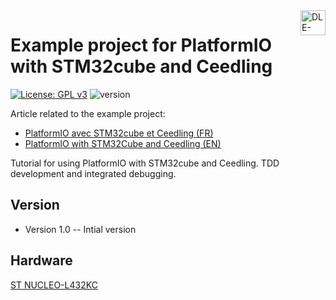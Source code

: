 <a href ="http://dle-dev.com">
  <img src="https://dle-dev.com/wp-content/uploads/2020/05/dle_dev_logo_v1.1.png" alt="DLE-Dev logo" title="DLE-Dev" align="right" height="40" />
</a>

Example project for PlatformIO with STM32cube and Ceedling 
======================
[![License: GPL v3](https://img.shields.io/badge/License-GPLv3-blue.svg)](https://www.gnu.org/licenses/gpl-3.0)
![version](https://img.shields.io/badge/version-1.0-blue)

Article related to the example project: 
- [PlatformIO avec STM32cube et Ceedling (FR)](https://dle-dev.com/index.php/2021/05/25/platformio-avec-stm32cube-et-ceedling)
- [PlatformIO with STM32Cube and Ceedling (EN)](https://dle-dev.com/index.php/en/2021/05/28/platformio-with-stm32cube-and-ceedling/)

Tutorial for using PlatformIO with STM32cube and Ceedling. TDD development and integrated debugging. 


## Version

- Version 1.0 -- Intial version
    
## Hardware

[ST NUCLEO-L432KC](https://www.st.com/en/evaluation-tools/nucleo-l432kc.html)
